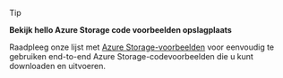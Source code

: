 > [!TIP]
> 
> **Bekijk hello Azure Storage code voorbeelden opslagplaats**
> 
> Raadpleeg onze lijst met [Azure Storage-voorbeelden](https://azure.microsoft.com/en-us/resources/samples/?service=storage) voor eenvoudig te gebruiken end-to-end Azure Storage-codevoorbeelden die u kunt downloaden en uitvoeren.


